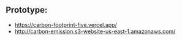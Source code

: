 ## Prototype:

- https://carbon-footprint-five.vercel.app/
- http://carbon-emission.s3-website-us-east-1.amazonaws.com/
